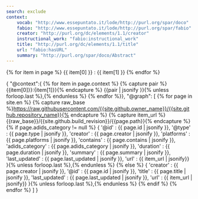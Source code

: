 ```yaml
---
search: exclude
context:
    vocab: "http://www.essepuntato.it/lode/http://purl.org/spar/doco"
    fabio: "http://www.essepuntato.it/lode/http://purl.org/spar/fabio"
    creator: "http://purl.org/dc/elements/1.1/creator"
    instructional_work: "fabio:instructional_work"
    title: "http://purl.org/dc/elements/1.1/title"
    url: "fabio:hasURL"
    summary: "http://purl.org/spar/doco/Abstract"
---
```


{% for item in page %}
{{ item[0] }} : {{ item[1] }}
{% endfor %}

{
    "@context":{
               {% for item in page.context %}
               {% capture pair %}{{item[0]}}:{item[1]}}{% endcapture %}
               {{pair | jsonify }}{% unless forloop.last %},{% endunless %}
               {% endfor %}},
    "@graph": [
        {% for page in site.en %}
        {% capture raw_base %}https://raw.githubusercontent.com/{{site.github.owner_name}}/{{site.github.repository_name}}{% endcapture %}
           {% capture item_url %}{{raw_base}}/{{site.github.build_revision}}/{{page.path}}{% endcapture %}
        {% if page.adids_category != null %}
        {
            '@id' : {{ page.id | jsonify }},
             '@type' : {{ page.type | jsonify }},
             'creator'  : {{ page.creator | jsonify }},
             'platforms'  : {{ page.platforms | jsonify }},
             'contains'     : {{ page.contains | jsonify }},
             'adids_category'  : {{ page.adids_category | jsonify }},
             'duration'  : {{ page.duration | jsonify }},
             'summary'  : {{ page.summary | jsonify }},
             'last_updated'  : {{ page.last_updated | jsonify }},
            'url' : {{ item_url | jsonify}}
             }{% unless forloop.last %},{% endunless %}
         {% else %}
             {
             'creator'  : {{ page.creator | jsonify }},
             '@id'  : {{ page.id | jsonify }},
             'title'  : {{ page.title | jsonify }},
             'last_updated'  : {{ page.last_updated | jsonify }},
             'url' : {{ item_url | jsonify}}
             }{% unless forloop.last %},{% endunless %} {% endif %} {% endfor %}
    ]
}
